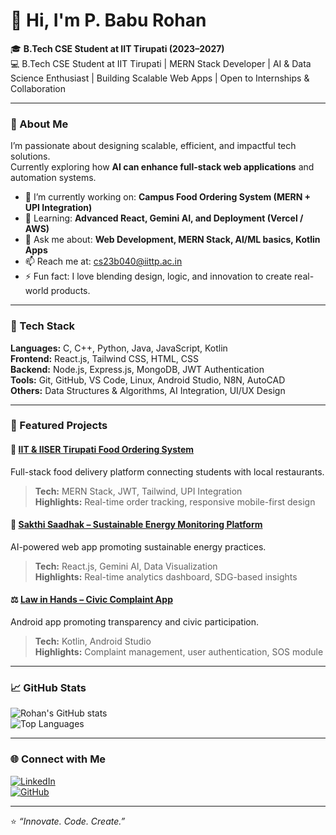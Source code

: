 # 👋 Hi, I'm P. Babu Rohan  

🎓 **B.Tech CSE Student at IIT Tirupati (2023–2027)**  
💻 B.Tech CSE Student at IIT Tirupati | MERN Stack Developer | AI & Data Science Enthusiast | Building Scalable Web Apps | Open to Internships & Collaboration 

---

### 🚀 About Me  
I’m passionate about designing scalable, efficient, and impactful tech solutions.  
Currently exploring how **AI can enhance full-stack web applications** and automation systems.  

- 🔭 I’m currently working on: **Campus Food Ordering System (MERN + UPI Integration)**  
- 🌱 Learning: **Advanced React, Gemini AI, and Deployment (Vercel / AWS)**  
- 💬 Ask me about: **Web Development, MERN Stack, AI/ML basics, Kotlin Apps**  
- 📫 Reach me at: [cs23b040@iittp.ac.in](mailto:cs23b040@iittp.ac.in)  
- ⚡ Fun fact: I love blending design, logic, and innovation to create real-world products.

---

### 🧠 Tech Stack
**Languages:** C, C++, Python, Java, JavaScript, Kotlin  
**Frontend:** React.js, Tailwind CSS, HTML, CSS  
**Backend:** Node.js, Express.js, MongoDB, JWT Authentication  
**Tools:** Git, GitHub, VS Code, Linux, Android Studio, N8N, AutoCAD  
**Others:** Data Structures & Algorithms, AI Integration, UI/UX Design  

---

### 🧩 Featured Projects  

#### 🍔 [IIT & IISER Tirupati Food Ordering System](https://github.com/Rohan-R45/FODYYY_1)
Full-stack food delivery platform connecting students with local restaurants.  
> **Tech:** MERN Stack, JWT, Tailwind, UPI Integration  
> **Highlights:** Real-time order tracking, responsive mobile-first design  

#### 🌱 [Sakthi Saadhak – Sustainable Energy Monitoring Platform](https://github.com/Programeowr/Sakthi-Saadak)
AI-powered web app promoting sustainable energy practices.  
> **Tech:** React.js, Gemini AI, Data Visualization  
> **Highlights:** Real-time analytics dashboard, SDG-based insights  

#### ⚖️ [Law in Hands – Civic Complaint App](https://github.com/)
Android app promoting transparency and civic participation.  
> **Tech:** Kotlin, Android Studio  
> **Highlights:** Complaint management, user authentication, SOS module  

---

### 📈 GitHub Stats  

![Rohan's GitHub stats](https://github-readme-stats.vercel.app/api?username=rohan-pendurthi&show_icons=true&theme=radical)  
![Top Languages](https://github-readme-stats.vercel.app/api/top-langs/?username=rohan-pendurthi&layout=compact&theme=radical)  

---

### 🌐 Connect with Me  
[![LinkedIn](https://img.shields.io/badge/LinkedIn--blue?style=social&logo=linkedin)](https://www.linkedin.com/in/baburohan)  
[![GitHub](https://img.shields.io/badge/GitHub--black?style=social&logo=github)](https://github.com/rohan-pendurthi)  

---
⭐️ *“Innovate. Code. Create.”*
